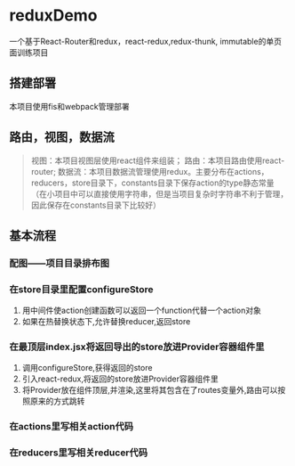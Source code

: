 # reduxDemo
一个基于React-Router和redux，react-redux,redux-thunk, immutable的单页面训练项目
## 搭建部署
本项目使用fis和webpack管理部署
## 路由，视图，数据流
> 视图：本项目视图层使用react组件来组装；
> 路由：本项目路由使用react-router;
> 数据流：本项目数据流管理使用redux。主要分布在actions，reducers，store目录下，constants目录下保存action的type静态常量（在小项目中可以直接使用字符串，但是当项目复杂时字符串不利于管理，因此保存在constants目录下比较好）
## 基本流程

### 配图——项目目录排布图

### 在store目录里配置configureStore
1. 用中间件使action创建函数可以返回一个function代替一个action对象
2. 如果在热替换状态下,允许替换reducer,返回store

### 在最顶层index.jsx将返回导出的store放进Provider容器组件里
1. 调用configureStore,获得返回的store
2. 引入react-redux,将返回的store放进Provider容器组件里
3. 将Provider放在组件顶层,并渲染,这里将其包含在了routes变量外,路由可以按照原来的方式跳转

### 在actions里写相关action代码

### 在reducers里写相关reducer代码
